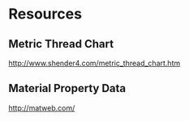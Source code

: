 # Resources

## Metric Thread Chart

http://www.shender4.com/metric_thread_chart.htm

## Material Property Data

http://matweb.com/

